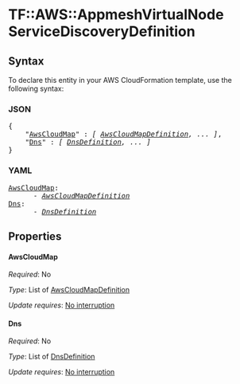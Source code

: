 # TF::AWS::AppmeshVirtualNode ServiceDiscoveryDefinition

## Syntax

To declare this entity in your AWS CloudFormation template, use the following syntax:

### JSON

<pre>
{
    "<a href="#awscloudmap" title="AwsCloudMap">AwsCloudMap</a>" : <i>[ <a href="awscloudmapdefinition.md">AwsCloudMapDefinition</a>, ... ]</i>,
    "<a href="#dns" title="Dns">Dns</a>" : <i>[ <a href="dnsdefinition.md">DnsDefinition</a>, ... ]</i>
}
</pre>

### YAML

<pre>
<a href="#awscloudmap" title="AwsCloudMap">AwsCloudMap</a>: <i>
      - <a href="awscloudmapdefinition.md">AwsCloudMapDefinition</a></i>
<a href="#dns" title="Dns">Dns</a>: <i>
      - <a href="dnsdefinition.md">DnsDefinition</a></i>
</pre>

## Properties

#### AwsCloudMap

_Required_: No

_Type_: List of <a href="awscloudmapdefinition.md">AwsCloudMapDefinition</a>

_Update requires_: [No interruption](https://docs.aws.amazon.com/AWSCloudFormation/latest/UserGuide/using-cfn-updating-stacks-update-behaviors.html#update-no-interrupt)

#### Dns

_Required_: No

_Type_: List of <a href="dnsdefinition.md">DnsDefinition</a>

_Update requires_: [No interruption](https://docs.aws.amazon.com/AWSCloudFormation/latest/UserGuide/using-cfn-updating-stacks-update-behaviors.html#update-no-interrupt)

